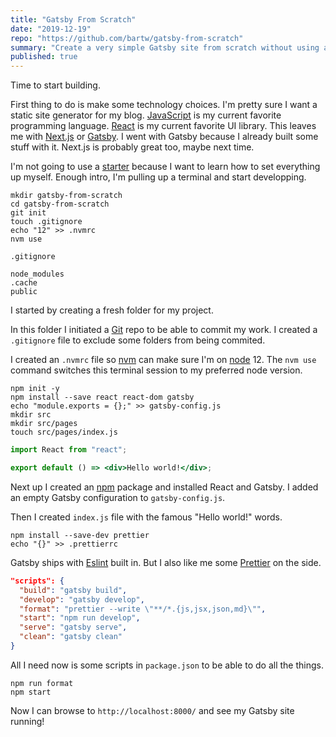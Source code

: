```yaml
---
title: "Gatsby From Scratch"
date: "2019-12-19"
repo: "https://github.com/bartw/gatsby-from-scratch"
summary: "Create a very simple Gatsby site from scratch without using a starter."
published: true
---
```


Time to start building.

First thing to do is make some technology choices. I'm pretty sure I want a static site generator for my blog. [JavaScript](https://developer.mozilla.org/en-US/docs/Web/JavaScript) is my current favorite programming language. [React](https://reactjs.org/) is my current favorite UI library. This leaves me with [Next.js](https://nextjs.org/) or [Gatsby](https://www.gatsbyjs.org/). I went with Gatsby because I already built some stuff with it. Next.js is probably great too, maybe next time.

I'm not going to use a [starter](https://www.gatsbyjs.org/starters/) because I want to learn how to set everything up myself. Enough intro, I'm pulling up a terminal and start developping.

```shell
mkdir gatsby-from-scratch
cd gatsby-from-scratch
git init
touch .gitignore
echo "12" >> .nvmrc
nvm use
```

`.gitignore`

```
node_modules
.cache
public
```

I started by creating a fresh folder for my project.

In this folder I initiated a [Git](https://git-scm.com/) repo to be able to commit my work. I created a `.gitignore` file to exclude some folders from being commited.

I created an `.nvmrc` file so [nvm](https://github.com/nvm-sh/nvm) can make sure I'm on [node](https://nodejs.org/) 12. The `nvm use` command switches this terminal session to my preferred node version.

```shell
npm init -y
npm install --save react react-dom gatsby
echo "module.exports = {};" >> gatsby-config.js
mkdir src
mkdir src/pages
touch src/pages/index.js
```

```jsx
import React from "react";

export default () => <div>Hello world!</div>;
```

Next up I created an [npm](https://www.npmjs.com/) package and installed React and Gatsby. I added an empty Gatsby configuration to `gatsby-config.js`.

Then I created `index.js` file with the famous "Hello world!" words.

```shell
npm install --save-dev prettier
echo "{}" >> .prettierrc
```

Gatsby ships with [Eslint](https://www.gatsbyjs.org/docs/eslint/) built in. But I also like me some [Prettier](https://prettier.io/) on the side.

```json
"scripts": {
  "build": "gatsby build",
  "develop": "gatsby develop",
  "format": "prettier --write \"**/*.{js,jsx,json,md}\"",
  "start": "npm run develop",
  "serve": "gatsby serve",
  "clean": "gatsby clean"
}
```

All I need now is some scripts in `package.json` to be able to do all the things.

```shell
npm run format
npm start
```

Now I can browse to `http://localhost:8000/` and see my Gatsby site running!
